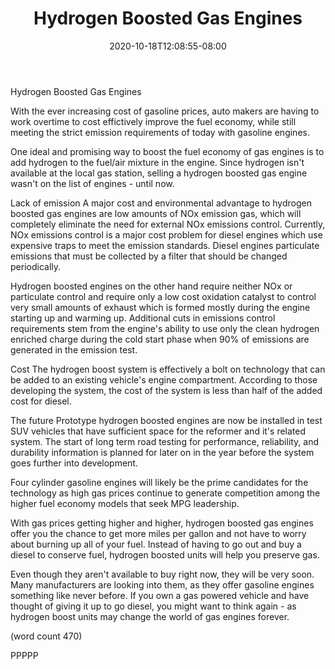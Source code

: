﻿---
title: "Hydrogen Boosted Gas Engines"
date: 2020-10-18T12:08:55-08:00
description: "Diesel VS Gasoline vehicles Tips for Web Success"
featured_image: "/images/Diesel VS Gasoline vehicles.jpg"
tags: ["Diesel VS Gasoline vehicles"]
---

Hydrogen Boosted Gas Engines

With the ever increasing cost of gasoline prices, 
auto makers are having to work overtime to cost
effictively improve the fuel economy, while still
meeting the strict emission requirements of today
with gasoline engines.

One ideal and promising way to boost the fuel 
economy of gas engines is to add hydrogen to the
fuel/air mixture in the engine.  Since hydrogen
isn't available at the local gas station, selling 
a hydrogen boosted gas engine wasn't on the list
of engines - until now.

Lack of emission
A major cost and environmental advantage to hydrogen
boosted gas engines are low amounts of NOx emission
gas, which will completely eliminate the need for
external NOx emissions control.  Currently, NOx 
emissions control is a major cost problem for diesel
engines which use expensive traps to meet the 
emission standards.  Diesel engines particulate 
emissions that must be collected by a filter that
should be changed periodically.

Hydrogen boosted engines on the other hand require
neither NOx or particulate control and require only
a low cost oxidation catalyst to control very small
amounts of exhaust which is formed mostly during
the engine starting up and warming up.  Additional
cuts in emissions control requirements stem from
the engine's ability to use only the clean hydrogen
enriched charge during the cold start phase when
90% of emissions are generated in the emission test.

Cost
The hydrogen boost system is effectively a bolt
on technology that can be added to an existing
vehicle's engine compartment.  According to those
developing the system, the cost of the system is
less than half of the added cost for diesel.  

The future
Prototype hydrogen boosted engines are now be 
installed in test SUV vehicles that have 
sufficient space for the reformer and it's related
system.  The start of long term road testing
for performance, reliability, and durability
information is planned for later on in the year
before the system goes further into development.

Four cylinder gasoline engines will likely be the
prime candidates for the technology as high gas
prices continue to generate competition among the
higher fuel economy models that seek MPG 
leadership.  

With gas prices getting higher and higher, hydrogen
boosted gas engines offer you the chance to get
more miles per gallon and not have to worry about
burning up all of your fuel.  Instead of having to
go out and buy a diesel to conserve fuel, hydrogen
boosted units will help you preserve gas.

Even though they aren't available to buy right now,
they will be very soon.  Many manufacturers are
looking into them, as they offer gasoline engines
something like never before.  If you own a gas
powered vehicle and have thought of giving it up 
to go diesel, you might want to think again - as
hydrogen boost units may change the world of gas
engines forever.

(word count 470)

PPPPP
